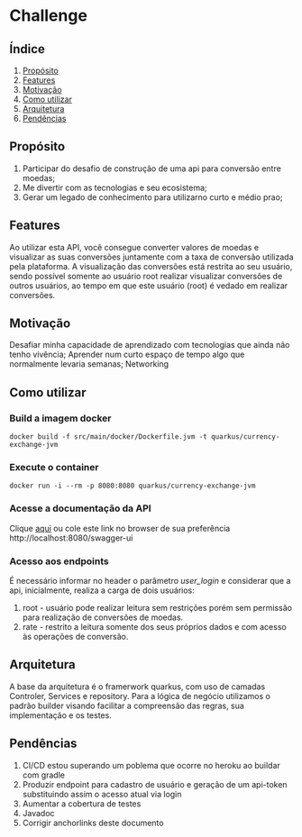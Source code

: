 # Challenge
## Índice
1. [Propósito](#proposito)
2. [Features](#features)
3. [Motivação](#motivação)
4. [Como utilizar](#como-utilizar)
5. [Arquitetura](#arquitetura)
6. [Pendências](#pendencias)

## Propósito
1. Participar do desafio de construção de uma api para conversão entre moedas;
2. Me divertir com as tecnologias e seu ecosistema;
3. Gerar um legado de conhecimento para utilizarno curto e médio prao;

## Features
Ao utilizar esta API, você consegue converter valores de moedas e visualizar as suas conversões juntamente com a taxa de conversão utilizada pela plataforma.
A visualização das conversões está restrita ao seu usuário, sendo possível somente ao usuário root realizar visualizar conversões de outros usuários, ao tempo em que este usuário (root) é vedado em realizar conversões.

## Motivação
Desafiar minha capacidade de aprendizado com tecnologias que ainda não tenho vivência;
Aprender num curto espaço de tempo algo que normalmente levaria semanas;
Networking

## Como utilizar
### Build a imagem docker
    docker build -f src/main/docker/Dockerfile.jvm -t quarkus/currency-exchange-jvm

### Execute o container
    docker run -i --rm -p 8080:8080 quarkus/currency-exchange-jvm

### Acesse a documentação da API
Clique [aqui](http://localhost:8080/swagger-ui) ou cole este link no browser de sua preferência http://localhost:8080/swagger-ui

### Acesso aos endpoints
É necessário informar no header o parâmetro *user_login* e considerar que a api, inicialmente, realiza a carga de dois usuários:
1. root - usuário pode realizar leitura sem restrições porém sem permissão para realização de conversões de moedas.
2. rate - restrito a leitura somente dos seus próprios dados e com acesso às operações de conversão.

## Arquitetura
A base da arquitetura é o framerwork quarkus, com uso de camadas Controler, Services e repository.
Para a lógica de negócio utilizamos o padrão builder visando facilitar a compreensão das regras, sua 
implementação e os testes.

## Pendências
1. CI/CD estou superando um poblema que ocorre no heroku ao buildar com gradle
2. Produzir endpoint para cadastro de usuário e geração de um api-token substituindo assim o acesso atual via login
3. Aumentar a cobertura de testes
4. Javadoc
5. Corrigir anchorlinks deste documento
